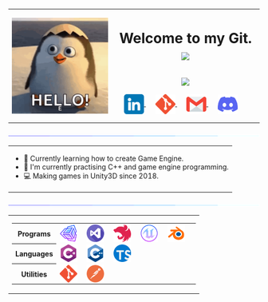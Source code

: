<table>
  <tr>
    <td><img align="left" width="200px" src="images/Hello.gif" /></td>
    <td>
      <h1>
        <p align="center">
          Welcome to my Git. <img src="https://i.giphy.com/media/v1.Y2lkPTc5MGI3NjExbzc2YTlrbXkzOGJuY2xnMDR1czdzZmhyZGp1Y2NnYTNlZnlqZXBteCZlcD12MV9pbnRlcm5hbF9naWZfYnlfaWQmY3Q9Zw/kH6CqYiquZawmU1HI6/giphy.gif" width="28">
        </p>
      </h1>
      <p align="center">
        <img
          src="https://readme-typing-svg.herokuapp.com?color=6AF700&center=true&vCenter=true&width=500&lines=Unity3D+Developer+since+2018">
      </p>
      <p align="center">
        <a href="https://www.linkedin.com/in/bhavesh-kadchha-84967314b">
          <img align="center" alt="BhaveshKadchha|LinkedIn" width="40px" src="images/linkedin.png" />
        </a>&nbsp;&nbsp;&nbsp;&nbsp;
        <a href="https://github.com/BhaveshKadchha/">
          <img align="center" alt="BhaveshKadchha|GitHub" width="40px" src="images/git.png" />
        </a>&nbsp;&nbsp;&nbsp;&nbsp;
        <a href="mailto:bhaveshkadchha1@gmail.com">
          <img align="center" alt="BhaveshKadchha|Gmail" width="40px" src="images/gmail.png" />
        </a>&nbsp;&nbsp;&nbsp;&nbsp;
        <img align="center" title="bhaveshkadchha" alt="BhaveshKadchha|Discord" width="40px" src="images/discord.png" />
        </a>&nbsp;&nbsp;&nbsp;&nbsp;
      </p>
    </td>
  </tr>
</table>

<img src="images/line.gif">

<table>
  <tr>
    <td>
      <ul>
        <li>🔭 Currently learning how to create Game Engine.</a>
        <li>🌱 I'm currently practising C++ and game engine programming.</li>
        <li>💻 Making games in Unity3D since 2018.</li>
      </ul>
    </td>
  </tr>
</table>

<img src="images/line.gif">

<table>
  <tr>
    <td>
      <p>
      <table>
        <tr>
          <th><center>Programs</center></th>
          <td>
            <img align="center" alt="BhaveshKadchha|Unity" width="35px" src="images/unity.png"/>&nbsp;&nbsp;&nbsp;&nbsp;
            <img align="center" alt="BhaveshKadchha|VS" width="35px" src="images/visualstudio.png"/>&nbsp;&nbsp;&nbsp;&nbsp;
            <img align="center" alt="BhaveshKadchha|Nest" width="35px" src="images/nestjs.png"/>&nbsp;&nbsp;&nbsp;&nbsp;
            <img align="center" alt="BhaveshKadchha|UE" width="35px" src="images/ue.png"/>&nbsp;&nbsp;&nbsp;&nbsp;
            <img align="center" alt="BhaveshKadchha|Blender" width="35px" src="images/blender.png"/>&nbsp;&nbsp;&nbsp;&nbsp;
          </td>
        </tr>
        <tr>
          <th><center>Languages</center></th>
          <td>
            <img align="center" alt="BhaveshKadchha|C#" width="35px" src="images/csharp.png"/>&nbsp;&nbsp;&nbsp;&nbsp;
            <img align="center" alt="BhaveshKadchha|C++" width="35px" src="images/cpp.png"/>&nbsp;&nbsp;&nbsp;&nbsp;
            <img align="center" alt="BhaveshKadchha|TS" width="35px" src="images/typescript.png"/>&nbsp;&nbsp;&nbsp;&nbsp;
          </td>
        </tr>
        <tr>
          <th><center>Utilities</center></th>
          <td>
            <img align="center" alt="BhaveshKadchha|Github" width="35px" src="images/git.png"/>&nbsp;&nbsp;&nbsp;&nbsp;
            <img align="center" alt="BhaveshKadchha|Postman" width="35px" src="images/postman.png"/>&nbsp;&nbsp;&nbsp;&nbsp;
          </td>
        </tr>
      </table>
      </p>
    </td>
  </tr>
</table>